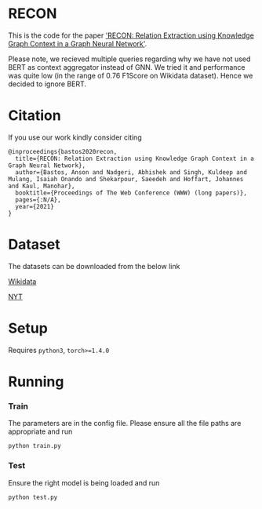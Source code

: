 # RECON
This is the code for the paper ['RECON: Relation Extraction using Knowledge Graph Context in a Graph Neural Network'](https://arxiv.org/abs/2009.08694).

Please note, we recieved multiple queries regarding why we have not used BERT as context aggregator instead of GNN. We tried it and performance was quite low (in the range of 0.76 F1Score on Wikidata dataset). Hence we decided to ignore BERT.

# Citation
If you use our work kindly consider citing

```
@inproceedings{bastos2020recon,
  title={RECON: Relation Extraction using Knowledge Graph Context in a Graph Neural Network},
  author={Bastos, Anson and Nadgeri, Abhishek and Singh, Kuldeep and Mulang, Isaiah Onando and Shekarpour, Saeedeh and Hoffart, Johannes and Kaul, Manohar},
  booktitle={Proceedings of The Web Conference (WWW) (long papers)},
  pages={:N/A},
  year={2021}
}
```

# Dataset
The datasets can be downloaded from the below link

[Wikidata](https://drive.google.com/file/d/1mmKLh6a78GVNizBoCGhs5ZMYJX2g-DIU/view?usp=sharing)

[NYT](https://drive.google.com/file/d/1VhY3i3SoLS3XZvtsk_BmpZgN5cjITlij/view?usp=sharing)

# Setup
Requires `python3`, `torch>=1.4.0`

# Running
### Train

The parameters are in the config file. Please ensure all the file paths are appropriate and run

`python train.py`

### Test

Ensure the right model is being loaded and run

`python test.py`

